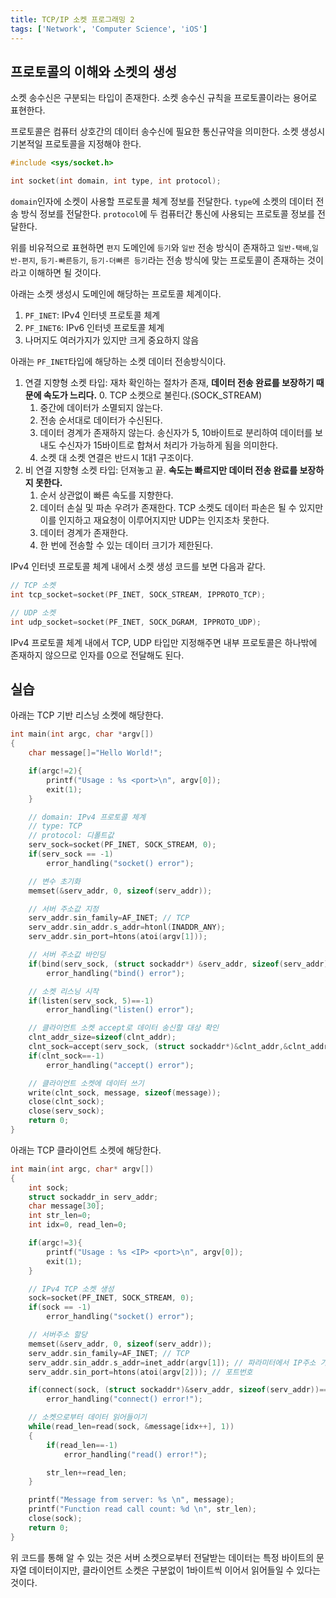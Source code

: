 ```yaml
---
title: TCP/IP 소켓 프로그래밍 2
tags: ['Network', 'Computer Science', 'iOS']
---
```


## 프로토콜의 이해와 소켓의 생성

소켓 송수신은 구분되는 타입이 존재한다. 소켓 송수신 규칙을 프로토콜이라는 용어로 표현한다.

프로토콜은 컴퓨터 상호간의 데이터 송수신에 필요한 통신규약을 의미한다. 소켓 생성시 기본적일 프로토콜을 지정해야 한다.

```c
#include <sys/socket.h>

int socket(int domain, int type, int protocol);
```

`domain`인자에 소켓이 사용할 프로토콜 체계 정보를 전달한다. `type`에 소켓의 데이터 전송 방식 정보를 전달한다. `protocol`에 두 컴퓨터간 통신에 사용되는 프로토콜 정보를 전달한다.

위를 비유적으로 표현하면 `편지` 도메인에 `등기`와 `일반` 전송 방식이 존재하고 `일반-택배`,`일반-편지`, `등기-빠른등기`, `등기-더빠른 등기`라는 전송 방식에 맞는 프로토콜이 존재하는 것이라고 이해하면 될 것이다.

아래는 소켓 생성시 도메인에 해당하는 프로토콜 체계이다.

1. `PF_INET`: IPv4 인터넷 프로토콜 체계
2. `PF_INET6`: IPv6 인터넷 프로토콜 체계
3. 나머지도 여러가지가 있지만 크게 중요하지 않음

아래는 `PF_INET`타입에 해당하는 소켓 데이터 전송방식이다.

1. 연결 지향형 소켓 타입: 재차 확인하는 절차가 존재, **데이터 전송 완료를 보장하기 때문에 속도가 느리다.** 0. TCP 소켓으로 불린다.(SOCK_STREAM)
    1. 중간에 데이터가 소멸되지 않는다.
    2. 전송 순서대로 데이터가 수신된다.
    3. 데이터 경계가 존재하지 않는다. 송신자가 5, 10바이트로 분리하여 데이터를 보내도 수신자가 15바이트로 합쳐서 처리가 가능하게 됨을 의미한다.
    4. 소켓 대 소켓 연결은 반드시 1대1 구조이다.
2. 비 연결 지향형 소켓 타입: 던져놓고 끝. **속도는 빠르지만 데이터 전송 완료를 보장하지 못한다.**
    1. 순서 상관없이 빠른 속도를 지향한다.
    2. 데이터 손실 및 파손 우려가 존재한다. TCP 소켓도 데이터 파손은 될 수 있지만 이를 인지하고 재요청이 이루어지지만 UDP는 인지조차 못한다.
    3. 데이터 경계가 존재한다.
    4. 한 번에 전송할 수 있는 데이터 크기가 제한된다.

IPv4 인터넷 프로토콜 체계 내에서 소켓 생성 코드를 보면 다음과 같다.

```c
// TCP 소켓
int tcp_socket=socket(PF_INET, SOCK_STREAM, IPPROTO_TCP);

// UDP 소켓
int udp_socket=socket(PF_INET, SOCK_DGRAM, IPPROTO_UDP);
```

IPv4 프로토콜 체계 내에서 TCP, UDP 타입만 지정해주면 내부 프로토콜은 하나밖에 존재하지 않으므로 인자를 0으로 전달해도 된다.

## 실습

아래는 TCP 기반 리스닝 소켓에 해당한다.

```c
int main(int argc, char *argv[])
{
	char message[]="Hello World!";

	if(argc!=2){
		printf("Usage : %s <port>\n", argv[0]);
		exit(1);
	}

    // domain: IPv4 프로토콜 체계
    // type: TCP
    // protocol: 디폴트값
	serv_sock=socket(PF_INET, SOCK_STREAM, 0);
	if(serv_sock == -1)
		error_handling("socket() error");

    // 변수 초기화
	memset(&serv_addr, 0, sizeof(serv_addr));

    // 서버 주소값 지정
	serv_addr.sin_family=AF_INET; // TCP
	serv_addr.sin_addr.s_addr=htonl(INADDR_ANY);
	serv_addr.sin_port=htons(atoi(argv[1]));

    // 서버 주소값 바인딩
	if(bind(serv_sock, (struct sockaddr*) &serv_addr, sizeof(serv_addr))==-1)
		error_handling("bind() error");

    // 소켓 리스닝 시작
	if(listen(serv_sock, 5)==-1)
		error_handling("listen() error");

    // 클라이언트 소켓 accept로 데이터 송신할 대상 확인
	clnt_addr_size=sizeof(clnt_addr);
	clnt_sock=accept(serv_sock, (struct sockaddr*)&clnt_addr,&clnt_addr_size);
	if(clnt_sock==-1)
		error_handling("accept() error");

    // 클라이언트 소켓에 데이터 쓰기
	write(clnt_sock, message, sizeof(message));
	close(clnt_sock);
	close(serv_sock);
	return 0;
}
```

아래는 TCP 클라이언트 소켓에 해당한다.

```c
int main(int argc, char* argv[])
{
	int sock;
	struct sockaddr_in serv_addr;
	char message[30];
	int str_len=0;
	int idx=0, read_len=0;

	if(argc!=3){
		printf("Usage : %s <IP> <port>\n", argv[0]);
		exit(1);
	}

    // IPv4 TCP 소켓 생성
	sock=socket(PF_INET, SOCK_STREAM, 0);
	if(sock == -1)
		error_handling("socket() error");

    // 서버주소 할당
	memset(&serv_addr, 0, sizeof(serv_addr));
	serv_addr.sin_family=AF_INET; // TCP
	serv_addr.sin_addr.s_addr=inet_addr(argv[1]); // 파라미터에서 IP주소 가져오기, 로컬호스트
	serv_addr.sin_port=htons(atoi(argv[2])); // 포트번호

	if(connect(sock, (struct sockaddr*)&serv_addr, sizeof(serv_addr))==-1)
		error_handling("connect() error!");

    // 소켓으로부터 데이터 읽어들이기
	while(read_len=read(sock, &message[idx++], 1))
	{
		if(read_len==-1)
			error_handling("read() error!");

		str_len+=read_len;
	}

	printf("Message from server: %s \n", message);
	printf("Function read call count: %d \n", str_len);
	close(sock);
	return 0;
}
```

위 코드를 통해 알 수 있는 것은 서버 소켓으로부터 전달받는 데이터는 특정 바이트의 문자열 데이터이지만, 클라이언트 소켓은 구분없이 1바이트씩 이어서 읽어들일 수 있다는 것이다.
